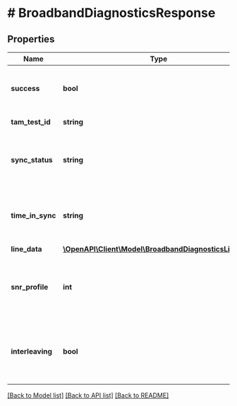 # # BroadbandDiagnosticsResponse

## Properties

Name | Type | Description | Notes
------------ | ------------- | ------------- | -------------
**success** | **bool** | Whether the diagnostics request is successful | [optional]
**tam_test_id** | **string** | The TAM test ID | [optional]
**sync_status** | **string** | Represents sync status. Not available for fibre lines | [optional]
**time_in_sync** | **string** | Represents time in sync. Not available for fibre lines | [optional]
**line_data** | [**\OpenAPI\Client\Model\BroadbandDiagnosticsLineData**](BroadbandDiagnosticsLineData.md) |  | [optional]
**snr_profile** | **int** | Current SNR profile margin set in dB. Not available for fibre lines | [optional]
**interleaving** | **bool** | Whether interleaving is enabled. Not available for fibre lines | [optional]

[[Back to Model list]](../../README.md#models) [[Back to API list]](../../README.md#endpoints) [[Back to README]](../../README.md)
